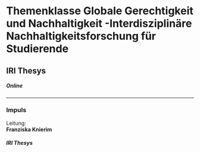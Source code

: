 # Themenklasse Globale Gerechtigkeit und Nachhaltigkeit -Interdisziplinäre Nachhaltigkeitsforschung für Studierende
## IRI Thesys  
##### Online
---
### Impuls
Leitung: \
**Franziska Knierim**  
##### IRI Thesys

